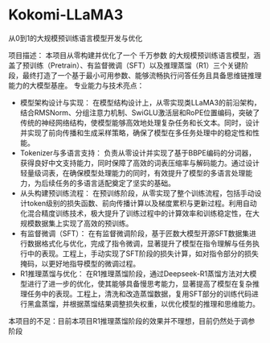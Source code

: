 # Kokomi-LLaMA3
从0到1的大规模预训练语言模型开发与优化

项目描述：
本项目从零构建并优化了一个 千万参数 的大规模预训练语言模型，涵盖了预训练（Pretrain）、有监督微调（SFT）以及推理蒸馏（R1）三个关键阶段，最终打造了一个基于最小可用参数、能够流畅执行问答任务且具备思维链推理能力的大模型基座。
专业能力与技术亮点：
- 模型架构设计与实现：
在模型结构设计上，从零实现类LLaMA3的前沿架构，结合RMSNorm、分组注意力机制、SwiGLU激活层和RoPE位置编码，突破了传统的神经网络结构，使模型能够高效地处理复杂任务和长文本。同时，设计并实现了前向传播和生成采样策略，确保了模型在多任务处理中的稳定性和性能。
- Tokenizer与多语言支持：
负责从零设计并实现了基于BBPE编码的分词器，获得良好中文支持能力，同时保障了高效的词表压缩率与解码能力。通过设计轻量级词表，在确保模型处理能力的同时，有效提升了模型的多语言处理能力，为后续任务的多语言适配奠定了坚实的基础。
- 从头构建预训练流程：
在预训练阶段，从零实现了整个训练流程，包括手动设计token级别的损失函数、前向传播计算以及梯度累积与更新过程。利用自动化混合精度训练技术，极大提升了训练过程中的计算效率和训练稳定性，在大规模数据集上实现了高效的预训练。
- 有监督微调（SFT）：
在有监督微调阶段，基于匠数大模型开源SFT数据集进行数据格式化与优化，完成了指令微调，显著提升了模型在指令理解与任务执行中的表现。工程上，手动实现了SFT阶段的损失计算，如对指令部分的损失掩码，以更好地指导模型的微调过程。
- R1推理蒸馏与优化：
在R1推理蒸馏阶段，通过Deepseek-R1蒸馏方法对大模型进行了进一步的优化，使其能够具备慢思考能力，显著提高了模型在复杂推理任务中的表现。工程上，清洗和改造蒸馏数据，复用SFT部分的训练代码进行黑盒蒸馏，并根据蒸馏结果调整损失权重，以优化模型的推理和思维能力。

本项目的不足：目前本项目R1推理蒸馏阶段的效果并不理想，目前仍然处于调参阶段
